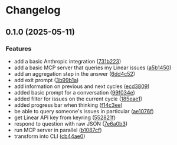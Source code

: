 # Changelog

## 0.1.0 (2025-05-11)


### Features

* add a basic Anthropic integration ([731b223](https://github.com/samdouble/clea-project-manager-assistant/commit/731b22388fb2d752e5593a068d50036ef69764d2))
* add a basic MCP server that queries my Linear issues ([a5b1450](https://github.com/samdouble/clea-project-manager-assistant/commit/a5b1450a4829f8d4a74e126324192351913dbc30))
* add an aggregation step in the answer ([6dd4c52](https://github.com/samdouble/clea-project-manager-assistant/commit/6dd4c52f680c85f29ade2a7e87d75bd23a8605a6))
* add exit prompt ([3b99b1a](https://github.com/samdouble/clea-project-manager-assistant/commit/3b99b1a6a1115988b6c4678430930105254f40c6))
* add information on previous and next cycles ([ecd3809](https://github.com/samdouble/clea-project-manager-assistant/commit/ecd380995229e6d209efac9081f68881cde2c143))
* added basic prompt for a conversation ([99f034e](https://github.com/samdouble/clea-project-manager-assistant/commit/99f034ef963c634fc04b5ca588b4b98ce143a025))
* added filter for issues on the current cycle ([185eae1](https://github.com/samdouble/clea-project-manager-assistant/commit/185eae1cc08e639ccb4b0ae3ce7dbace07c9d54d))
* added progress bar when thinking ([f14c3ee](https://github.com/samdouble/clea-project-manager-assistant/commit/f14c3ee49cf62654c05f13f251c046c50401d49b))
* be able to query someone's issues in particular ([ae1076f](https://github.com/samdouble/clea-project-manager-assistant/commit/ae1076f1e985cb215187c31a7e91563b86c19c34))
* get Linear API key from keyring ([552821f](https://github.com/samdouble/clea-project-manager-assistant/commit/552821f9470ccefaf388cdb1054ed675cd349cbb))
* respond to question with raw JSON ([7e6a0b3](https://github.com/samdouble/clea-project-manager-assistant/commit/7e6a0b39955cb11d0293dcdfe65b2b35952d4c7b))
* run MCP server in parallel ([b1087cf](https://github.com/samdouble/clea-project-manager-assistant/commit/b1087cf89fe6d9333d4a8f5b01f1c66c8b084b11))
* transform into CLI ([cb44ae0](https://github.com/samdouble/clea-project-manager-assistant/commit/cb44ae04cf9d9f8655c371755a1f9cb92b6b5e85))
